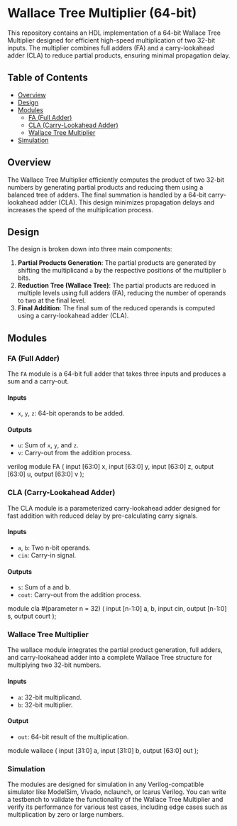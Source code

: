 # Wallace Tree Multiplier (64-bit)

This repository contains an HDL implementation of a 64-bit Wallace Tree Multiplier designed for efficient high-speed multiplication of two 32-bit inputs. The multiplier combines full adders (FA) and a carry-lookahead adder (CLA) to reduce partial products, ensuring minimal propagation delay.

## Table of Contents

- [Overview](#overview)
- [Design](#design)
- [Modules](#modules)
  - [FA (Full Adder)](#fa-full-adder)
  - [CLA (Carry-Lookahead Adder)](#cla-carry-lookahead-adder)
  - [Wallace Tree Multiplier](#wallace-tree-multiplier)
- [Simulation](#simulation)

## Overview

The Wallace Tree Multiplier efficiently computes the product of two 32-bit numbers by generating partial products and reducing them using a balanced tree of adders. The final summation is handled by a 64-bit carry-lookahead adder (CLA). This design minimizes propagation delays and increases the speed of the multiplication process.

## Design

The design is broken down into three main components:

1. **Partial Products Generation**: The partial products are generated by shifting the multiplicand `a` by the respective positions of the multiplier `b` bits.
2. **Reduction Tree (Wallace Tree)**: The partial products are reduced in multiple levels using full adders (FA), reducing the number of operands to two at the final level.
3. **Final Addition**: The final sum of the reduced operands is computed using a carry-lookahead adder (CLA).

## Modules

### FA (Full Adder)

The `FA` module is a 64-bit full adder that takes three inputs and produces a sum and a carry-out.

#### Inputs
- `x`, `y`, `z`: 64-bit operands to be added.

#### Outputs
- `u`: Sum of `x`, `y`, and `z`.
- `v`: Carry-out from the addition process.

verilog
module FA (
    input [63:0] x,
    input [63:0] y,
    input [63:0] z,
    output [63:0] u,
    output [63:0] v
);

### CLA (Carry-Lookahead Adder)
The CLA module is a parameterized carry-lookahead adder designed for fast addition with reduced delay by pre-calculating carry signals.

#### Inputs
- `a`, `b`: Two n-bit operands.
- `cin`: Carry-in signal.
#### Outputs
- `s`: Sum of a and b.
- `cout`: Carry-out from the addition process.

module cla #(parameter n = 32) (
    input [n-1:0] a, b,
    input cin,
    output [n-1:0] s,
    output court
);

### Wallace Tree Multiplier
The wallace module integrates the partial product generation, full adders, and carry-lookahead adder into a complete Wallace Tree structure for multiplying two 32-bit numbers.

#### Inputs
- `a`: 32-bit multiplicand.
- `b`: 32-bit multiplier.
#### Output
- `out`: 64-bit result of the multiplication.

module wallace (
    input [31:0] a,
    input [31:0] b,
    output [63:0] out
);

### Simulation
The modules are designed for simulation in any Verilog-compatible simulator like ModelSim, Vivado, nclaunch, or Icarus Verilog. You can write a testbench to validate the functionality of the Wallace Tree Multiplier and verify its performance for various test cases, including edge cases such as multiplication by zero or large numbers.


